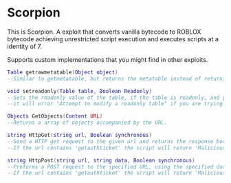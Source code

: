 # Scorpion


This is Scorpion. A exploit that converts vanilla bytecode to ROBLOX bytecode achieving 
unrestricted script execution and executes scripts at a identity of 7.

Supports custom implementations that you might find in other exploits.

```lua
Table getrawmetatable(Object object)
--Similar to getmetatable, but returns the metatable instead of returning the __metatable field (if gaven one).
```

```lua
void setreadonly(Table table, Boolean Readonly)
--Sets the readonly value of the table, if the table is readonly, and you attempt to modify it,
--it will error "Attempt to modify a readonly table" if you are trying to modify a readonly table.
```

```lua
Objects GetObjects(Content URL)
--Returns a array of objects accompanied by the URL.
```

```lua
string HttpGet(string url, Boolean synchronous)
--Send a HTTP get request to the given url and returns the response body.
--If the url contains 'getauthticket' the script will return 'Malicious site'.
```
```lua
string HttpPost(string url, string data, Boolean synchronous)
--Preforms a POST request to the specified URL, using the specified data.
--If the url contains 'getauthticket' the script will return 'Malicious site'.
```

